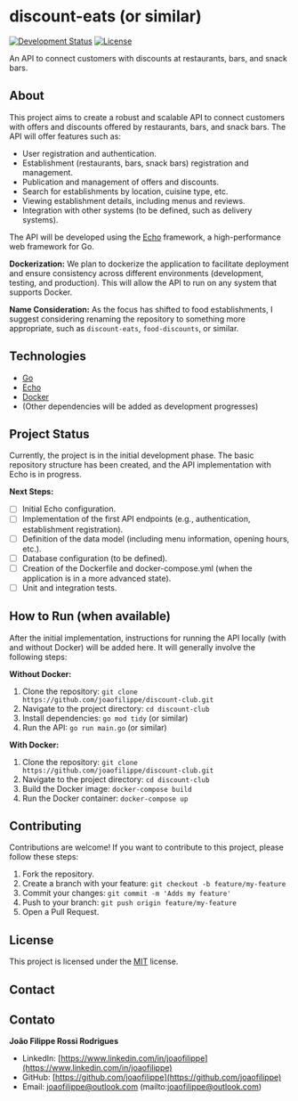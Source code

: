 # discount-eats (or similar)

[![Development Status](https://img.shields.io/badge/status-in%20development-orange)](https://github.com/joaofilippe/discount-club)
[![License](https://img.shields.io/github/license/joaofilippe/discount-club)](https://github.com/joaofilippe/discount-club/blob/main/LICENSE)

An API to connect customers with discounts at restaurants, bars, and snack bars.

## About

This project aims to create a robust and scalable API to connect customers with offers and discounts offered by restaurants, bars, and snack bars. The API will offer features such as:

*   User registration and authentication.
*   Establishment (restaurants, bars, snack bars) registration and management.
*   Publication and management of offers and discounts.
*   Search for establishments by location, cuisine type, etc.
*   Viewing establishment details, including menus and reviews.
*   Integration with other systems (to be defined, such as delivery systems).

The API will be developed using the [Echo](https://echo.labstack.com/) framework, a high-performance web framework for Go.

**Dockerization:** We plan to dockerize the application to facilitate deployment and ensure consistency across different environments (development, testing, and production). This will allow the API to run on any system that supports Docker.

**Name Consideration:** As the focus has shifted to food establishments, I suggest considering renaming the repository to something more appropriate, such as `discount-eats`, `food-discounts`, or similar.

## Technologies

*   [Go](https://go.dev/)
*   [Echo](https://echo.labstack.com/)
*   [Docker](https://www.docker.com/)
*   (Other dependencies will be added as development progresses)

## Project Status

Currently, the project is in the initial development phase. The basic repository structure has been created, and the API implementation with Echo is in progress.

**Next Steps:**

*   [ ] Initial Echo configuration.
*   [ ] Implementation of the first API endpoints (e.g., authentication, establishment registration).
*   [ ] Definition of the data model (including menu information, opening hours, etc.).
*   [ ] Database configuration (to be defined).
*   [ ] Creation of the Dockerfile and docker-compose.yml (when the application is in a more advanced state).
*   [ ] Unit and integration tests.

## How to Run (when available)

After the initial implementation, instructions for running the API locally (with and without Docker) will be added here. It will generally involve the following steps:

**Without Docker:**

1.  Clone the repository: `git clone https://github.com/joaofilippe/discount-club.git`
2.  Navigate to the project directory: `cd discount-club`
3.  Install dependencies: `go mod tidy` (or similar)
4.  Run the API: `go run main.go` (or similar)

**With Docker:**

1.  Clone the repository: `git clone https://github.com/joaofilippe/discount-club.git`
2.  Navigate to the project directory: `cd discount-club`
3.  Build the Docker image: `docker-compose build`
4.  Run the Docker container: `docker-compose up`

## Contributing

Contributions are welcome! If you want to contribute to this project, please follow these steps:

1.  Fork the repository.
2.  Create a branch with your feature: `git checkout -b feature/my-feature`
3.  Commit your changes: `git commit -m 'Adds my feature'`
4.  Push to your branch: `git push origin feature/my-feature`
5.  Open a Pull Request.

## License

This project is licensed under the [MIT](LICENSE) license.

## Contact

## Contato

**João Filippe Rossi Rodrigues**

*   LinkedIn: [https://www.linkedin.com/in/joaofilippe](https://www.linkedin.com/in/joaofilippe)
*   GitHub: [https://github.com/joaofilippe](https://github.com/joaofilippe)
*   Email: joaofilippe@outlook.com (mailto:joaofilippe@outlook.com)
